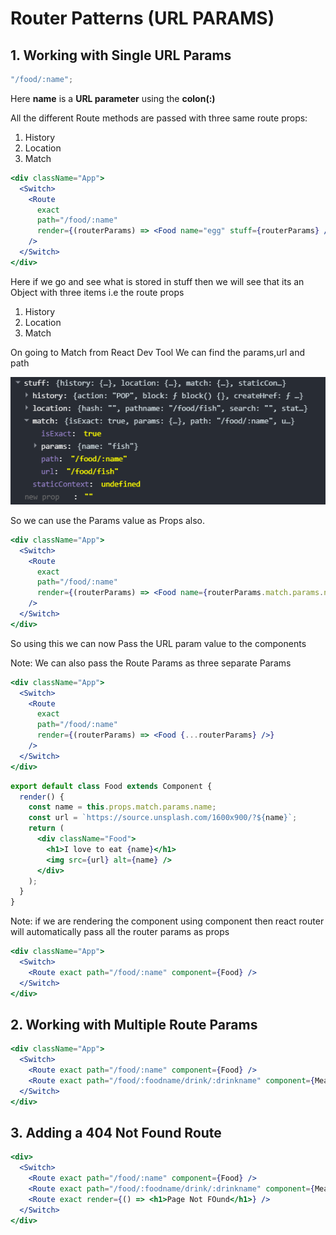 # Router Patterns (URL PARAMS)

## 1. **Working with Single URL Params**

```javascript
"/food/:name";
```

Here **name** is a **URL parameter** using the **colon(:)**

All the different Route methods are passed with three same route props:

1. History
2. Location
3. Match

```jsx
<div className="App">
  <Switch>
    <Route
      exact
      path="/food/:name"
      render={(routerParams) => <Food name="egg" stuff={routerParams} />}
    />
  </Switch>
</div>
```

Here if we go and see what is stored in stuff then we will see that its an Object with three items i.e the route props

1. History
2. Location
3. Match

On going to Match from React Dev Tool We can find the params,url and path

![A test image](./utilities/params.png)

So we can use the Params value as Props also.

```jsx
<div className="App">
  <Switch>
    <Route
      exact
      path="/food/:name"
      render={(routerParams) => <Food name={routerParams.match.params.name} />}
    />
  </Switch>
</div>
```

So using this we can now Pass the URL param value to the components

Note: We can also pass the Route Params as three separate Params

```jsx
<div className="App">
  <Switch>
    <Route
      exact
      path="/food/:name"
      render={(routerParams) => <Food {...routerParams} />}
    />
  </Switch>
</div>
```

```jsx
export default class Food extends Component {
  render() {
    const name = this.props.match.params.name;
    const url = `https://source.unsplash.com/1600x900/?${name}`;
    return (
      <div className="Food">
        <h1>I love to eat {name}</h1>
        <img src={url} alt={name} />
      </div>
    );
  }
}
```

Note: if we are rendering the component using component then react router will automatically pass all the router params as props

```jsx
<div className="App">
  <Switch>
    <Route exact path="/food/:name" component={Food} />
  </Switch>
</div>
```

## 2. **Working with Multiple Route Params**

```jsx
<div className="App">
  <Switch>
    <Route exact path="/food/:name" component={Food} />
    <Route exact path="/food/:foodname/drink/:drinkname" component={Meal} />
  </Switch>
</div>
```

## 3. Adding a 404 Not Found Route

```jsx
<div>
  <Switch>
    <Route exact path="/food/:name" component={Food} />
    <Route exact path="/food/:foodname/drink/:drinkname" component={Meal} />
    <Route exact render={() => <h1>Page Not FOund</h1>} />
  </Switch>
</div>
```
